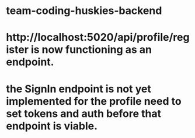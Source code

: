 # team-coding-huskies-backend
# http://localhost:5020/api/profile/register is now functioning as an endpoint.
# the SignIn endpoint is not yet implemented for the profile need to set tokens and auth before that endpoint is viable.